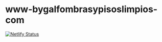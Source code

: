 # www-bygalfombrasypisoslimpios-com
[![Netlify Status](https://api.netlify.com/api/v1/badges/f60fdfee-04d9-4fa0-b530-059f1853a320/deploy-status)](https://app.netlify.com/sites/www-bygalfombrasypisoslimpios-com/deploys)
